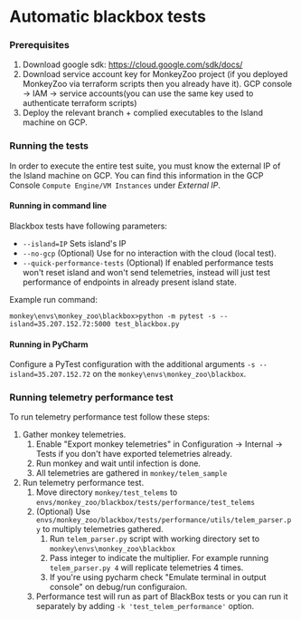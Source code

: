 # Automatic blackbox tests
### Prerequisites
1. Download google sdk: https://cloud.google.com/sdk/docs/
2. Download service account key for MonkeyZoo project (if you deployed MonkeyZoo via terraform scripts then you already have it). 
GCP console -> IAM -> service accounts(you can use the same key used to authenticate terraform scripts)
3. Deploy the relevant branch + complied executables to the Island machine on GCP.   

### Running the tests
In order to execute the entire test suite, you must know the external IP of the Island machine on GCP. You can find 
this information in the GCP Console `Compute Engine/VM Instances` under _External IP_. 

#### Running in command line
Blackbox tests have following parameters:
- `--island=IP` Sets island's IP
- `--no-gcp` (Optional) Use for no interaction with the cloud (local test).
- `--quick-performance-tests` (Optional) If enabled performance tests won't reset island and won't send telemetries, 
instead will just test performance of endpoints in already present island state.

Example run command:

`monkey\envs\monkey_zoo\blackbox>python -m pytest -s --island=35.207.152.72:5000 test_blackbox.py`

#### Running in PyCharm
Configure a PyTest configuration with the additional arguments `-s --island=35.207.152.72` on the 
`monkey\envs\monkey_zoo\blackbox`.

### Running telemetry performance test
To run telemetry performance test follow these steps:
1. Gather monkey telemetries.
    1. Enable "Export monkey telemetries" in Configuration -> Internal -> Tests if you don't have 
    exported telemetries already.
    2. Run monkey and wait until infection is done.
    3. All telemetries are gathered in `monkey/telem_sample`
2. Run telemetry performance test.
    1. Move directory `monkey/test_telems` to `envs/monkey_zoo/blackbox/tests/performance/test_telems`
    2. (Optional) Use `envs/monkey_zoo/blackbox/tests/performance/utils/telem_parser.py` to multiply 
    telemetries gathered.
        1. Run `telem_parser.py` script with working directory set to `monkey\envs\monkey_zoo\blackbox`
        2. Pass integer to indicate the multiplier. For example running `telem_parser.py 4` will replicate
        telemetries 4 times.
        3. If you're using pycharm check "Emulate terminal in output console" on debug/run configuraion.
    3. Performance test will run as part of BlackBox tests or you can run it separately by adding 
    `-k 'test_telem_performance'` option.
